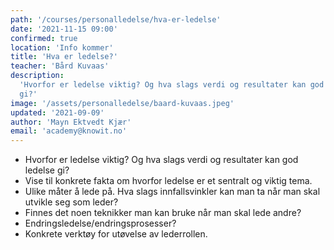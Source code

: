 ```yaml
---
path: '/courses/personalledelse/hva-er-ledelse'
date: '2021-11-15 09:00'
confirmed: true
location: 'Info kommer'
title: 'Hva er ledelse?'
teacher: 'Bård Kuvaas'
description:
  'Hvorfor er ledelse viktig? Og hva slags verdi og resultater kan god ledelse
  gi?'
image: '/assets/personalledelse/baard-kuvaas.jpeg'
updated: '2021-09-09'
author: 'Mayn Ektvedt Kjær'
email: 'academy@knowit.no'
---
```


- Hvorfor er ledelse viktig? Og hva slags verdi og resultater kan god ledelse
  gi?
- Vise til konkrete fakta om hvorfor ledelse er et sentralt og viktig tema.
- Ulike måter å lede på. Hva slags innfallsvinkler kan man ta når man skal
  utvikle seg som leder?
- Finnes det noen teknikker man kan bruke når man skal lede andre?
- Endringsledelse/endringsprosesser?
- Konkrete verktøy for utøvelse av lederrollen.
